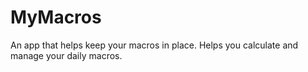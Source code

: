 # MyMacros
An app that helps keep your macros in place. Helps you calculate and manage your daily macros. 
